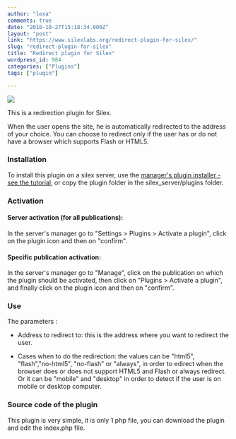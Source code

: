 ```yaml
---
author: "lexa"
comments: true
date: "2010-10-27T15:18:34.000Z"
layout: "post"
link: "https://www.silexlabs.org/redirect-plugin-for-silex/"
slug: "redirect-plugin-for-silex"
title: "Redirect plugin for Silex"
wordpress_id: 984
categories: ["Plugins"]
tags: ["plugin"]

---
```

![](https://www.silexlabs.org/wp-content/uploads/2010/10/plugin3.png)

This is a redirection plugin for Silex.

When the user opens the site, he is automatically redirected to the address of your choice. You can choose to redirect only if the user has or do not have a browser which supports Flash or HTML5.


### Installation


To install this plugin on a silex server, use the [manager's plugin installer - see the tutorial](https://www.silexlabs.org/?p=1447), or copy the plugin folder in the silex_server/plugins folder.


### Activation




#### Server activation (for all publications):


In the server's manager go to "Settings > Plugins > Activate a plugin", click on the plugin icon and then on "confirm".


#### Specific publication activation:


In the server's manager go to "Manage", click on the publication on which the plugin should be activated, then click on "Plugins > Activate a plugin", and finally click on the plugin icon and then on "confirm".


### **Use**


The parameters :




  * Address to redirect to: this is the address where you want to redirect the user.


  * Cases when to do the redirection: the values can be "html5", "flash","no-html5", "no-flash" or "always", in order to edirect when the browser does or does not support HTML5 and Flash or always redirect. Or it can be "mobile" and "desktop" in order to detect if the user is on mobile or desktop computer.




### Source code of the plugin


This plugin is very simple, it is only 1 php file, you can download the plugin and edit the index.php file.

